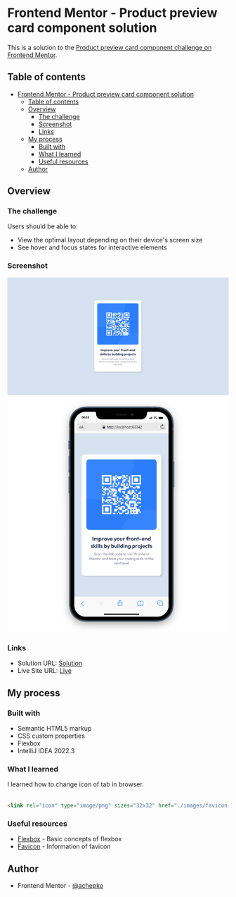 # Frontend Mentor - Product preview card component solution

This is a solution to the [Product preview card component challenge on Frontend Mentor](https://www.frontendmentor.io/challenges/product-preview-card-component-GO7UmttRfa).

## Table of contents

- [Frontend Mentor - Product preview card component solution](#frontend-mentor---product-preview-card-component-solution)
  - [Table of contents](#table-of-contents)
  - [Overview](#overview)
    - [The challenge](#the-challenge)
    - [Screenshot](#screenshot)
    - [Links](#links)
  - [My process](#my-process)
    - [Built with](#built-with)
    - [What I learned](#what-i-learned)
    - [Useful resources](#useful-resources)
  - [Author](#author)

## Overview

### The challenge

Users should be able to:

- View the optimal layout depending on their device's screen size
- See hover and focus states for interactive elements

### Screenshot

![](screenshots/product-prev-desktop-screen.png)
![](screenshots/product-prev-mobile-screen.png)

### Links

- Solution URL: [Solution](https://github.com/achepko/P1-product-preview-card-component)
- Live Site URL: [Live](https://achepko.github.io/P1-product-preview-card-component/)

## My process

### Built with

- Semantic HTML5 markup
- CSS custom properties
- Flexbox
- IntelliJ IDEA 2022.3

### What I learned

I learned how to change icon of tab in browser.
```html

<link rel="icon" type="image/png" sizes="32x32" href="./images/favicon-32x32.png">

```

### Useful resources

- [Flexbox](https://developer.mozilla.org/en-US/docs/Web/CSS/CSS_Flexible_Box_Layout/Basic_Concepts_of_Flexbox) - Basic concepts of flexbox
- [Favicon](https://developer.mozilla.org/en-US/docs/Glossary/Favicon) - Information of favicon

## Author
- Frontend Mentor - [@achepko](https://www.frontendmentor.io/profile/achepko)

